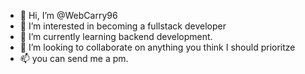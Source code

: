 - 👋 Hi, I’m @WebCarry96
- 👀 I’m interested in becoming a fullstack developer
- 🌱 I’m currently learning backend development.
- 💞️ I’m looking to collaborate on anything you think I should prioritze
- 📫 you can send me a pm.


